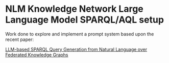 # NLM Knowledge Network Large Language Model SPARQL/AQL setup

Work done to explore and implement a prompt system based upon the recent paper:

[LLM-based SPARQL Query Generation from Natural Language over Federated Knowledge Graphs](https://arxiv.org/abs/2410.06062)

